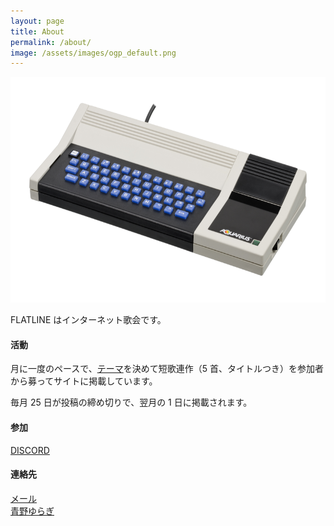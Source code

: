 ```yaml
---
layout: page
title: About
permalink: /about/
image: /assets/images/ogp_default.png
---
```


<img src="/assets/images/ogp_default.png" alt="Mattel-Aquarius-Computer-FL" width="640" height="361">

FLATLINE はインターネット歌会です。

#### 活動

月に一度のペースで、[テーマ]({{site.baseurl}}/theme/)を決めて短歌連作（5 首、タイトルつき）を参加者から募ってサイトに掲載しています。

毎月 25 日が投稿の締め切りで、翌月の 1 日に掲載されます。

#### 参加

<i class="fa-brands fa-discord"></i> [DISCORD](https://discord.gg/WyV2XHN6z2)

#### 連絡先

<i class="fa-regular fa-envelope"></i> [メール]({{site.baseurl}}/contact/)  
<i class="fa-brands fa-twitter"></i> [青野ゆらぎ](https://x.com/aonoyuragi)
